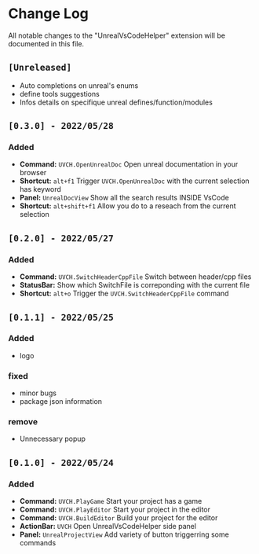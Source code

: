 # Change Log

All notable changes to the "UnrealVsCodeHelper" extension will be documented in this file.

## `[Unreleased]`
- Auto completions on unreal's enums
- define tools suggestions
- Infos details on specifique unreal defines/function/modules

## `[0.3.0] - 2022/05/28`
### Added
- **Command:** `UVCH.OpenUnrealDoc` Open unreal documentation in your browser
- **Shortcut:** `alt+f1` Trigger `UVCH.OpenUnrealDoc` with the current selection has keyword
- **Panel:** `UnrealDocView` Show all the search results INSIDE VsCode
- **Shortcut:** `alt+shift+f1` Allow you do to a reseach from the current selection

## `[0.2.0] - 2022/05/27`
### Added
- **Command:** `UVCH.SwitchHeaderCppFile` Switch between header/cpp files
- **StatusBar:** Show which SwitchFile is correponding with the current file
- **Shortcut:** `alt+o` Trigger the `UVCH.SwitchHeaderCppFile` command

## `[0.1.1] - 2022/05/25`
### Added
- logo

### fixed
- minor bugs
- package json information

### remove
- Unnecessary popup

## `[0.1.0] - 2022/05/24`
### Added
- **Command:** `UVCH.PlayGame` Start your project has a game
- **Command:** `UVCH.PlayEditor` Start your project in the editor
- **Command:** `UVCH.BuildEditor` Build your project for the editor
- **ActionBar:** `UVCH` Open UnrealVsCodeHelper side panel
- **Panel:** `UnrealProjectView` Add variety of button triggerring some commands
